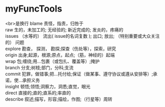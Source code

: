 # myFuncTools
\<br\>是换行
blame   责怪，指责，归咎于<br>
raw     生的，未加工的; 无经验的; 新近完成的; 发炎的，疼痛的<br>
issues  （水等的） 流出( issue的名词复数 ); 出口; 放出; （特别重要或大众关注的） 问题<br>
explore 勘查， 探测， 勘探;探查（伤处等），探索，研究<br>
origin  出身;起源，根源;原点，起点;（筋，神经的）起端<br>
wrap    包;缠绕;用…包裹（或包扎、覆盖等）;掩护<br>
branch  分支;树枝;部门，分科;支流<br>
commit  犯罪，做错事;把…托付给;保证（做某事、遵守协议或遵从安排等）;承诺，使…承担义务<br>
insight 顿悟;领悟;洞察力，洞悉;直觉，眼光<br>
direct  直接的;直的;直系的;率直的<br>
describe  叙述;描写，形容;描绘，作图;（行星等）周转<br>
